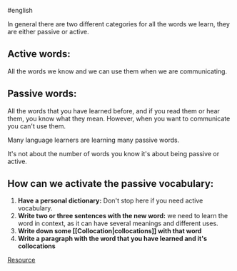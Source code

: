 #english

In general there are two different categories for all the words we learn, they are either passive or active.

## Active words:
All the words we know and we can use them when we are communicating.

## Passive words:
All the words that you have learned before, and if you read them or hear them, you know what they mean. However, when you want to communicate you can't use them.

Many language learners are learning many passive words.

It's not about the number of words you know it's about being passive or active.

## How can we activate the passive vocabulary:

1. **Have a personal dictionary:** Don't stop here if you need active vocabulary.
2. **Write two or three sentences with the new word:** we need to learn the word in context, as it can have several meanings and different uses.
3. **Write down some [[Collocation|collocations]] with that word**
4. **Write a paragraph with the word that you have learned and it's collocations**

[Resource](https://www.youtube.com/watch?v=UHGNb0hFXhQ)